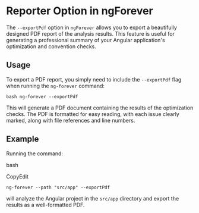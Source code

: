 # Reporter Option in ngForever

The `--exportPdf` option in `ngForever` allows you to export a beautifully designed PDF report of the analysis results. This feature is useful for generating a professional summary of your Angular application's optimization and convention checks.

## Usage

To export a PDF report, you simply need to include the `--exportPdf` flag when running the `ng-forever` command:

``bash
ng-forever --exportPdf`` 

This will generate a PDF document containing the results of the optimization checks. The PDF is formatted for easy reading, with each issue clearly marked, along with file references and line numbers.

## Example

Running the command:

bash

CopyEdit

`ng-forever --path "src/app" --exportPdf` 

will analyze the Angular project in the `src/app` directory and export the results as a well-formatted PDF.